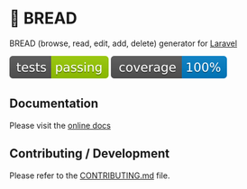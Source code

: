 # 🍞 BREAD

BREAD (browse, read, edit, add, delete) generator for [Laravel](https://laravel.com/)

![Tests](./docs/_media/tests.svg) ![Coverage](./docs/_media/coverage.svg)

## Documentation

Please visit the [online docs](https://boldbrush.github.io/bread)

## Contributing / Development

Please refer to the [CONTRIBUTING.md](./CONTRIBUTING.md) file.
